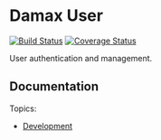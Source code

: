 # Damax User

[![Build Status](https://travis-ci.org/lakiboy/damax-user.svg?branch=master)](https://travis-ci.org/lakiboy/damax-user) [![Coverage Status](https://coveralls.io/repos/lakiboy/damax-user/badge.svg?branch=master&service=github)](https://coveralls.io/github/lakiboy/damax-user?branch=master)

User authentication and management.

## Documentation

Topics:

- [Development](doc/development.md)
